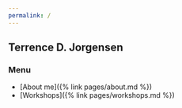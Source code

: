 ```yaml
---
permalink: /
---
```


## Terrence D. Jorgensen

### Menu

- [About me]({% link pages/about.md %})
- [Workshops]({% link pages/workshops.md %})



<!--  Some text I kept from automatic index.md when I selected the Merlot theme

You can use the [editor on GitHub](https://github.com/TDJorgensen/TDJorgensen/edit/gh-pages/index.md) to maintain and preview the content for your website in Markdown files.

For more details see [Basic writing and formatting syntax](https://docs.github.com/en/github/writing-on-github/getting-started-with-writing-and-formatting-on-github/basic-writing-and-formatting-syntax).

#### Jekyll Themes

Your Pages site will use the layout and styles from the Jekyll theme you have selected in your [repository settings](https://github.com/TDJorgensen/TDJorgensen/settings/pages). The name of this theme is saved in the Jekyll `_config.yml` configuration file.

#### Support or Contact

Having trouble with Pages? Check out our [documentation](https://docs.github.com/categories/github-pages-basics/) or [contact support](https://support.github.com/contact) and we’ll help you sort it out.

-->


